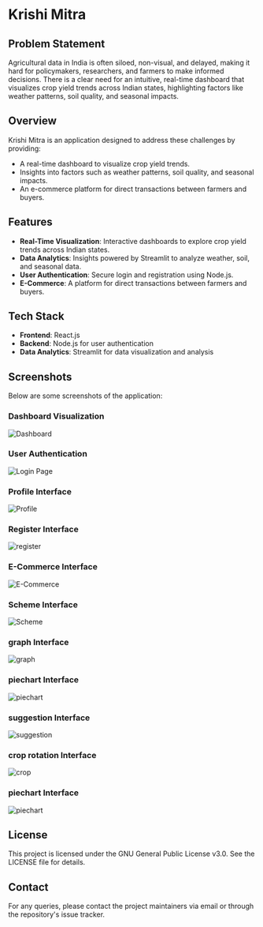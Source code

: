 # Krishi Mitra

## Problem Statement

Agricultural data in India is often siloed, non-visual, and delayed, making it hard for policymakers, researchers, and farmers to make informed decisions. There is a clear need for an intuitive, real-time dashboard that visualizes crop yield trends across Indian states, highlighting factors like weather patterns, soil quality, and seasonal impacts.

## Overview

Krishi Mitra is an application designed to address these challenges by providing:

- A real-time dashboard to visualize crop yield trends.
- Insights into factors such as weather patterns, soil quality, and seasonal impacts.
- An e-commerce platform for direct transactions between farmers and buyers.

## Features

- **Real-Time Visualization**: Interactive dashboards to explore crop yield trends across Indian states.
- **Data Analytics**: Insights powered by Streamlit to analyze weather, soil, and seasonal data.
- **User Authentication**: Secure login and registration using Node.js.
- **E-Commerce**: A platform for direct transactions between farmers and buyers.

## Tech Stack

- **Frontend**: React.js
- **Backend**: Node.js for user authentication
- **Data Analytics**: Streamlit for data visualization and analysis

## Screenshots

Below are some screenshots of the application:

### Dashboard Visualization

![Dashboard](assets/Dashboard.png)

### User Authentication

![Login Page](assets/Login.png)

### Profile Interface

![Profile](assets/Profile.png)

### Register Interface

![register](assets/register.png)

### E-Commerce Interface

![E-Commerce](assets/ecommerce.png)

### Scheme Interface

![Scheme](assets/Scheme.png)

### graph Interface

![graph](assets/graph.png)

### piechart Interface

![piechart](assets/piechart.png)

### suggestion Interface

![suggestion](assets/suggestion.png)

### crop rotation Interface

![crop](assets/crop.png)

### piechart Interface

![piechart](assets/crop2.png)

## License

This project is licensed under the GNU General Public License v3.0. See the LICENSE file for details.

## Contact

For any queries, please contact the project maintainers via email or through the repository's issue tracker.
